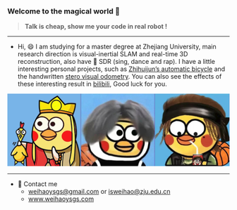 ### Welcome to the magical world 👋

> **Talk is cheap, show me your code in real robot !**

---

- Hi, 😄 I am studying for a master degree at Zhejiang University, main research direction is visual-inertial SLAM and real-time 3D reconstruction, also have 👯 SDR (sing, dance and rap). I have a little interesting personal projects, such as [Zhihuijun’s automatic bicycle](https://github.com/weihaoysgs/bike-xuan) and the handwritten [stero visual odometry](https://github.com/weihaoysgs/ssvio). You can also see the effects of these interesting result in [bilibili](https://space.bilibili.com/480920640?spm_id_from=333.1007.0.0), Good luck for you.

<picture>
  <source media="(prefers-color-scheme: dark)" srcset="./ikun-best.png">
  <source media="(prefers-color-scheme: light)" srcset="./ikun-best.png">
  <img alt="I am aikun." src="./ikun-best.png">
</picture>

---
- 💬 Contact me
  - weihaoysgs@gmail.com or isweihao@zju.edu.cn
  - www.weihaoysgs.com

<!--
**weihaoysgs/weihaoysgs** is a ✨ _special_ ✨ repository because its `README.md` (this file) appears on your GitHub profile.

Here are   some ideas to get you started:


- 👯 I’m looking  to collaborate on ...
- 🤔 I’m looking for help with ...
- 💬 Ask me about ...
- 📫 How to reach me: ...
- 😄 Pronouns: ...
- ⚡ Fun fact: ...
-->
